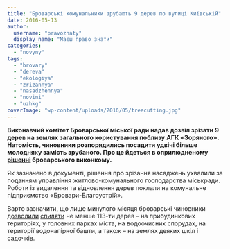 ```yaml
---
title: "Броварські комунальники зрубають 9 дерев по вулиці Київській"
date: 2016-05-13
author: 
  username: "pravoznaty"
  display_name: "Маєш право знати"
categories: 
  - "novyny"
tags: 
  - "brovary"
  - "dereva"
  - "ekologiya"
  - "zrizannya"
  - "nasadzhennya"
  - "novini"
  - "uzhkg"
coverImage: "wp-content/uploads/2016/05/treecutting.jpg"
---
```


**Виконавчий комітет Броварської міської ради надав дозвіл зрізати 9 дерев на землях загального користування поблизу** **АГК «Зоряного». Натомість, чиновники розпорядились посадити удвічі більше молодняку замість зрубаного. Про це йдеться в оприлюдненому [рішенні](http://docs.brovary.org/p35943/10.05.2016/283) броварського виконкому.**

Як зазначено в документі, рішення про зрізання насаджень ухвалили за поданням управління житлово-комунального господарства міськради. Роботи із видалення та відновлення дерев поклали на комунальне підприємство «Бровари-Благоустрій».

Варто зазначити, що лише минулого місяця броварські чиновники [дозволили](https://mpz.brovary.org/u-brovarah-zrubayut-shhe-17-derev-posadyty-obitsyayut-udvichi-bilshe/) [спиляти](https://mpz.brovary.org/brovarskyj-vykonkom-dav-dozvil-zrizaty-shhe-majzhe-sotnyu-derev/) не менше 113-ти дерев – на прибудинкових територіях, у головних парках міста, на водоочисних спорудах, на території водонапірної башти, а також – на землях деяких шкіл і садочків.

